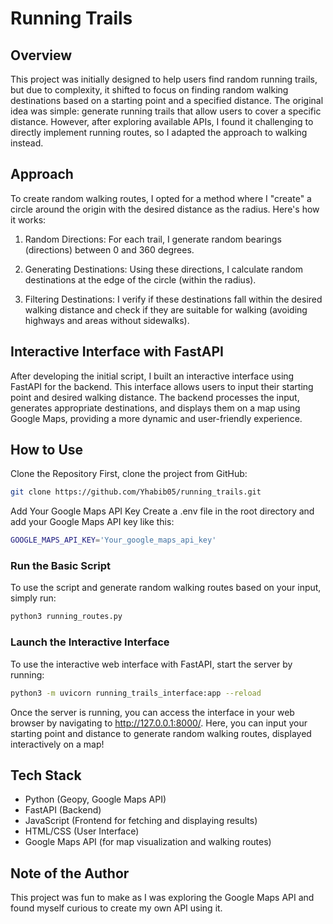# Running Trails
## Overview
This project was initially designed to help users find random running trails, but due to complexity, it shifted to focus on finding random walking destinations based on a starting point and a specified distance. The original idea was simple: generate running trails that allow users to cover a specific distance. However, after exploring available APIs, I found it challenging to directly implement running routes, so I adapted the approach to walking instead.

## Approach
To create random walking routes, I opted for a method where I "create" a circle around the origin with the desired distance as the radius. Here's how it works:

1. Random Directions: For each trail, I generate random bearings (directions) between 0 and 360 degrees.

2. Generating Destinations: Using these directions, I calculate random destinations at the edge of the circle (within the radius).

3. Filtering Destinations: I verify if these destinations fall within the desired walking distance and check if they are suitable for walking (avoiding highways and areas without sidewalks).

## Interactive Interface with FastAPI
After developing the initial script, I built an interactive interface using FastAPI for the backend. This interface allows users to input their starting point and desired walking distance. The backend processes the input, generates appropriate destinations, and displays them on a map using Google Maps, providing a more dynamic and user-friendly experience.

## How to Use
Clone the Repository
First, clone the project from GitHub:

```bash
git clone https://github.com/Yhabib05/running_trails.git
```


Add Your Google Maps API Key
Create a .env file in the root directory and add your Google Maps API key like this:

```bash
GOOGLE_MAPS_API_KEY='Your_google_maps_api_key'
```

### Run the Basic Script

To use the script and generate random walking routes based on your input, simply run:

```bash
python3 running_routes.py
```

### Launch the Interactive Interface
To use the interactive web interface with FastAPI, start the server by running:

```bash
python3 -m uvicorn running_trails_interface:app --reload
```

Once the server is running, you can access the interface in your web browser by navigating to http://127.0.0.1:8000/. Here, you can input your starting point and distance to generate random walking routes, displayed interactively on a map!


## Tech Stack
- Python (Geopy, Google Maps API)
- FastAPI (Backend)
- JavaScript (Frontend for fetching and displaying results)
- HTML/CSS (User Interface)
- Google Maps API (for map visualization and walking routes)


## Note of the Author
This project was fun to make as I was exploring the Google Maps API and found myself curious to create my own API using it. 